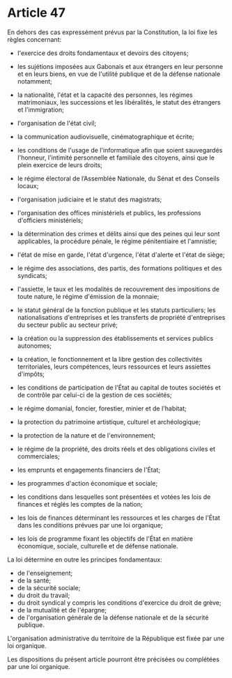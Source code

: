 # Article 47

En dehors des cas expressément prévus par la Constitution, la loi fixe les règles concernant:

*  l'exercice des droits fondamentaux et devoirs des citoyens;

*  les sujétions imposées aux Gabonais et aux étrangers en leur personne et en leurs biens, en vue de l'utilité publique et de la défense nationale notamment;

*  la nationalité, l'état et la capacité des personnes, les régimes matrimoniaux, les successions et les libéralités, le statut des étrangers et l'immigration;

*  l'organisation de l'état civil;

*  la communication audiovisuelle, cinématographique et écrite;

*  les conditions de l'usage de l'informatique afin que soient sauvegardés l'honneur, l'intimité personnelle et familiale des citoyens, ainsi que le plein exercice de leurs droits;

* le régime électoral de l’Assemblée Nationale, du Sénat et des Conseils locaux;

*  l'organisation judiciaire et le statut des magistrats;

*  l'organisation des offices ministériels et publics, les professions d'officiers ministériels;

*  la détermination des crimes et délits ainsi que des peines qui leur sont applicables, la procédure pénale, le régime pénitentiaire et l'amnistie;

*  l'état de mise en garde, l'état d'urgence, l'état d'alerte et l'état de siège;

*  le régime des associations, des partis, des formations politiques et des syndicats;

*  l'assiette, le taux et les modalités de recouvrement des impositions de toute nature, le régime d'émission de la monnaie;

*  le statut général de la fonction publique et les statuts particuliers; les nationalisations d'entreprises et les transferts de propriété d'entreprises du secteur public au secteur privé;

*  la création ou la suppression des établissements et services publics autonomes;

*  la création, le fonctionnement et la libre gestion des collectivités territoriales, leurs compétences, leurs ressources et leurs assiettes d'impôts;

*  les conditions de participation de l'État au capital de toutes sociétés et de contrôle par celui-ci de la gestion de ces sociétés;

*  le régime domanial, foncier, forestier, minier et de l'habitat;

*  la protection du patrimoine artistique, culturel et archéologique;

*  la protection de la nature et de l'environnement;

*  le régime de la propriété, des droits réels et des obligations civiles et commerciales;

*  les emprunts et engagements financiers de l'État;

*  les programmes d'action économique et sociale;

*  les conditions dans lesquelles sont présentées et votées les lois de finances et réglés les comptes de la nation;

*  les lois de finances déterminant les ressources et les charges de l'État dans les conditions prévues par une loi organique;

*  les lois de programme fixant les objectifs de l'État en matière économique, sociale, culturelle et de défense nationale.

La loi détermine en outre les principes fondamentaux:

*  de l'enseignement;
*  de la santé;
*  de la sécurité sociale;
*  du droit du travail;
*  du droit syndical y compris les conditions d'exercice du droit de grève;
*  de la mutualité et de l'épargne;
*  de l'organisation générale de la défense nationale et de la sécurité publique.

L'organisation administrative du territoire de la République est fixée par une loi organique.

Les dispositions du présent article pourront être précisées ou complétées par une loi organique.